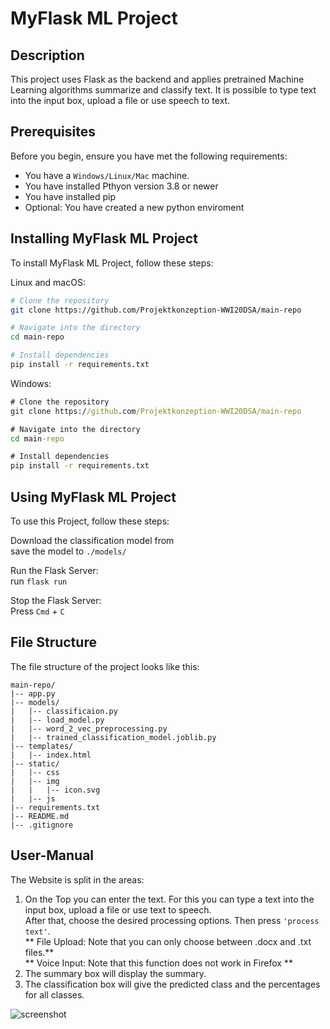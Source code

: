 # MyFlask ML Project

## Description

This project uses Flask as the backend and applies pretrained Machine Learning algorithms summarize and classify text. It is possible to type text into the input box, upload a file or use speech to text.

## Prerequisites

Before you begin, ensure you have met the following requirements:

* You have a `Windows/Linux/Mac` machine.
* You have installed Pthyon version 3.8 or newer
* You have installed pip
* Optional: You have created a new python enviroment

## Installing MyFlask ML Project

To install MyFlask ML Project, follow these steps:

Linux and macOS:
```bash
# Clone the repository
git clone https://github.com/Projektkonzeption-WWI20DSA/main-repo

# Navigate into the directory
cd main-repo

# Install dependencies
pip install -r requirements.txt
```

Windows:
```cmd
# Clone the repository
git clone https://github.com/Projektkonzeption-WWI20DSA/main-repo

# Navigate into the directory
cd main-repo

# Install dependencies
pip install -r requirements.txt
```

## Using MyFlask ML Project

To use this Project, follow these steps:  

Download the classification model from   
save the model to `./models/`

Run the Flask Server:  
run `flask run`

Stop the Flask Server:  
Press `Cmd` + `C`

## File Structure
The file structure of the project looks like this:

```
main-repo/
|-- app.py
|-- models/
|   |-- classificaion.py
|   |-- load_model.py
|   |-- word_2_vec_preprocessing.py
|   |-- trained_classification_model.joblib.py
|-- templates/
|   |-- index.html
|-- static/
|   |-- css
|   |-- img
|   |   |-- icon.svg
|   |-- js
|-- requirements.txt
|-- README.md
|-- .gitignore
```

## User-Manual
The Website is split in the areas:  
1. On the Top you can enter the text. For this you can type a text into the input box, upload a file or use text to speech.  
   After that, choose the desired processing options. Then press `'process text'`.  
   ** File Upload: Note that you can only choose between .docx and .txt files.**  
   ** Voice Input: Note that this function does not work in Firefox **
3. The summary box will display the summary.
4. The classification box will give the predicted class and the percentages for all classes.

![screenshot](https://github.com/Projektkonzeption-WWI20DSA/main-repo/assets/105482809/2ed28662-d274-4508-8af3-da2a10f3aae1)



